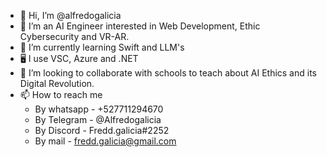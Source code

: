 - 👋 Hi, I’m @alfredogalicia
- 👀 I’m an AI Engineer interested in Web Development, Ethic Cybersecurity and VR-AR.
- 🌱 I’m currently learning Swift and LLM's
- 🖥  I use VSC, Azure and .NET
- 💞️ I’m looking to collaborate with schools to teach about AI Ethics and its Digital Revolution.
- 📫 How to reach me
  - By whatsapp - +527711294670
  - By Telegram - @Alfredogalicia
  - By Discord  - Fredd.galicia#2252
  - By mail     - fredd.galicia@gmail.com

<!---
alfredogalicia/alfredogalicia is a ✨ special ✨ repository because its `README.md` (this file) appears on your GitHub profile.
You can click the Preview link to take a look at your changes.
--->

